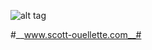 ![alt tag](https://raw.githubusercontent.com/scottx611x/Website/master/scripts/python/Site.gif)

#__www.scott-ouellette.com__#



